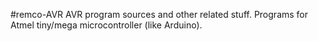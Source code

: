 #remco-AVR
AVR program sources and other related stuff. Programs for Atmel tiny/mega microcontroller (like Arduino).
